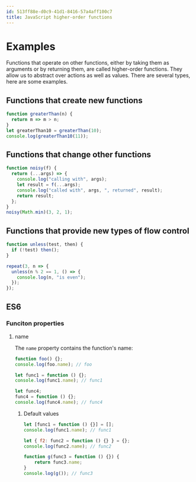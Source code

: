 ```yaml
---
id: 513ff88e-d0c9-41d1-8416-57a4aff100c7
title: JavaScript higher-order functions
---
```


# Examples

Functions that operate on other functions, either by taking them as
arguments or by returning them, are called higher-order functions. They
allow us to abstract over actions as well as values. There are several
types, here are some examples.

## Functions that create new functions

``` javascript
function greaterThan(n) {
  return m => m > n;
}
let greaterThan10 = greaterThan(10);
console.log(greaterThan10(11));
```

## Functions that change other functions

``` javascript
function noisy(f) {
  return (...args) => {
    console.log("calling with", args);
    let result = f(...args);
    console.log("called with", args, ", returned", result);
    return result;
  };
}
noisy(Math.min)(3, 2, 1);
```

## Functions that provide new types of flow control

``` javascript
function unless(test, then) {
  if (!test) then();
}

repeat(3, n => {
  unless(n % 2 == 1, () => {
    console.log(n, "is even");
  });
});
```

## ES6

### Funciton properties

1.  name

    The `name` property contains the function's name:

    ``` javascript
    function foo() {};
    console.log(foo.name); // foo

    let func1 = function () {};
    console.log(func1.name); // func1

    let func4;
    func4 = function () {};
    console.log(func4.name); // func4
    ```

    1.  Default values

        ``` javascript
        let [func1 = function () {}] = [];
        console.log(func1.name); // func1

        let { f2: func2 = function () {} } = {};
        console.log(func2.name); // func2

        function g(func3 = function () {}) {
            return func3.name;
        }
        console.log(g()); // func3
        ```
